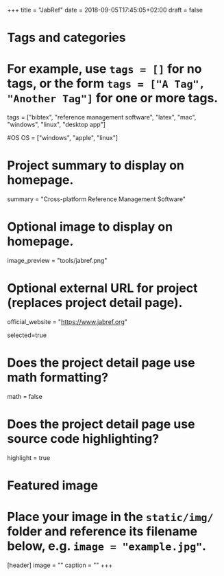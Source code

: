 +++
title = "JabRef"
date = 2018-09-05T17:45:05+02:00
draft = false

# Tags and categories
# For example, use `tags = []` for no tags, or the form `tags = ["A Tag", "Another Tag"]` for one or more tags.
tags = ["bibtex", "reference management software", "latex", "mac", "windows", "linux", "desktop app"]

#OS
OS = ["windows", "apple", "linux"]

# Project summary to display on homepage.
summary = "Cross-platform Reference Management Software"

# Optional image to display on homepage.
image_preview = "tools/jabref.png"

# Optional external URL for project (replaces project detail page).
official_website = "https://www.jabref.org"

selected=true

# Does the project detail page use math formatting?
math = false

# Does the project detail page use source code highlighting?
highlight = true


# Featured image
# Place your image in the `static/img/` folder and reference its filename below, e.g. `image = "example.jpg"`.
[header]
image = ""
caption = ""
+++
